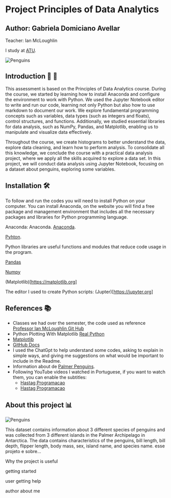 
# Project Principles of Data Analytics 

## Author: Gabriela Domiciano Avellar
Teacher: Ian McLoughlin

I study at [ATU](https://www.atu.ie).

![Penguins](https://allisonhorst.github.io/palmerpenguins/reference/figures/palmerpenguins.png)


## Introduction 👋 🐧

This assessment is based on the Principles of Data Analytics course. During the course, we started by learning how to install Anaconda and configure the environment to work with Python. We used the Jupyter Notebook editor to write and run our code, learning not only Python but also how to use markdown to document our work.
We explore fundamental programming concepts such as variables, data types (such as integers and floats), control structures, and functions. Additionally, we studied essential libraries for data analysis, such as NumPy, Pandas, and Matplotlib, enabling us to manipulate and visualize data effectively.

Throughout the course, we create histograms to better understand the data, explore data cleaning, and learn how to perform analysis. To consolidate all this knowledge, we conclude the course with a practical data analysis project, where we apply all the skills acquired to explore a data set.
In this project, we will conduct data analysis using Jupyter Notebook, focusing on a dataset about penguins, exploring some variables.

## Installation 🛠️

To follow and run the codes you will need to install Python on your computer. You can install Anaconda, on the website you will find a free package and management environment that includes all the necessary packages and libraries for Python programming language.

Anaconda: Anaconda.
[Anaconda](https://www.anaconda.com).

[Pyhton](https://www.python.org).

Python libraries are useful functions and modules that reduce code usage in the program.

[Pandas](https://pandas.pydata.org)

[Numpy](https://numpy.org)

(Matplotlib)[https://matplotlib.org]

The editor I used to create Python scripts: (Jupter)[https://jupyter.org]

## References 📚

- Classes we had over the semester, the code used as reference [Professor Ian McLoughlin Git Hub](https://github.com/ianmcloughlin/mywork/blob/main/iris.ipynb)
- Python Plotting With Matplotlib [Real Python](https://realpython.com/python-matplotlib-guide/#understanding-pltsubplots-notation)
- [Matplotlib](https://matplotlib.org/3.5.3/api/_as_gen/matplotlib.pyplot.html)
- [GitHub Docs](https://docs.github.com/en/repositories/managing-your-repositorys-settings-and-features/customizing-your-repository/about-readmes)
- I used the ChatGpt to help understand some codes, asking to explain in simple ways, and giving me suggestions on what would be important to include in the Readme.
- Information about de [Palmer Penguins](https://allisonhorst.github.io/palmerpenguins/articles/intro.html).
- Following YouTube videos I watched in Portuguese, if you want to watch them, you can enable the subtitles:
  - [Hastag Programacao](https://www.youtube.com/watch?v=kCMaqla6Grs)
  - [Hastag Programacao](https://www.youtube.com/watch?v=FDU-D8ddTU4)



## About this project 📊

![Penguins](![Penguins](https://allisonhorst.github.io/palmerpenguins/reference/figures/palmerpenguins.png))



This dataset contains information about 3 different species of penguins and was collected from 3 different islands in the Palmer Archipelago in Antarctica. The data contains characteristics of the penguins, bill length, bill depth, flipper length, body mass, sex, island name, and species name.
esse projeto e sobre...

Why the project is useful

getting started

user getting help

author
about me

